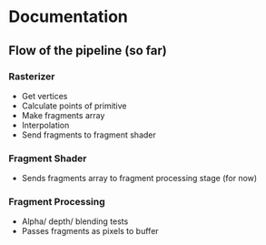 # Documentation
## Flow of the pipeline (so far)
### Rasterizer
* Get vertices
* Calculate points of primitive
* Make fragments array
* Interpolation
* Send fragments to fragment shader
### Fragment Shader
* Sends fragments array to fragment processing stage (for now)
### Fragment Processing
* Alpha/ depth/ blending tests
* Passes fragments as pixels to buffer
